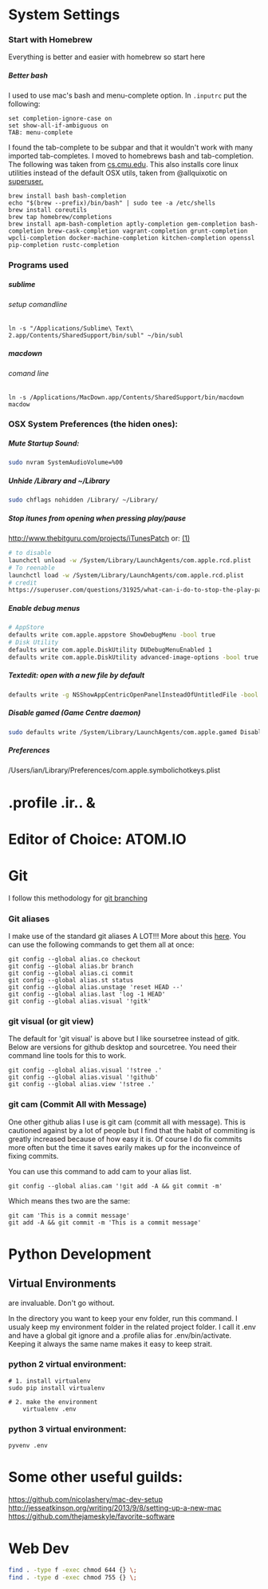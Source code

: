 # System Settings


### Start with Homebrew
Everything is better and easier with homebrew so start here

##### Better bash
I used to use mac's bash and menu-complete option. In ```.inputrc``` put the following:

```
set completion-ignore-case on
set show-all-if-ambiguous on
TAB: menu-complete
```

I found the tab-complete to be subpar and that it wouldn't work with many imported tab-completes. I moved to homebrews bash and tab-completion. The following was taken from [cs.cmu.edu](https://www.cs.cmu.edu/~15131/f15/topics/terminal-configuration/configuring-bash/). This also installs core linux utilities instead of the default OSX utils, taken from @allquixotic on [superuser.](http://superuser.com/a/476594)

```
brew install bash bash-completion
echo "$(brew --prefix)/bin/bash" | sudo tee -a /etc/shells
brew install coreutils
brew tap homebrew/completions
brew install apm-bash-completion aptly-completion gem-completion bash-completion brew-cask-completion vagrant-completion grunt-completion wpcli-completion docker-machine-completion kitchen-completion openssl pip-completion rustc-completion
```


### Programs used

##### sublime
###### setup comandline
	ln -s "/Applications/Sublime\ Text\ 2.app/Contents/SharedSupport/bin/subl" ~/bin/subl

##### macdown
###### comand line
	ln -s /Applications/MacDown.app/Contents/SharedSupport/bin/macdown macdow

### OSX System Preferences (the hiden ones):

##### Mute Startup Sound:

```bash
sudo nvram SystemAudioVolume=%00
```

##### Unhide /Library and ~/Library

```bash
sudo chflags nohidden /Library/ ~/Library/
```

##### Stop itunes from opening when pressing play/pause
http://www.thebitguru.com/projects/iTunesPatch or: [(1)][1]

```bash
# to disable
launchctl unload -w /System/Library/LaunchAgents/com.apple.rcd.plist
# To reenable
launchctl load -w /System/Library/LaunchAgents/com.apple.rcd.plist
# credit
https://superuser.com/questions/31925/what-can-i-do-to-stop-the-play-pause-button-from-opening-itunes/827710
```

##### Enable debug menus
```bash
# AppStore
defaults write com.apple.appstore ShowDebugMenu -bool true
# Disk Utility
defaults write com.apple.DiskUtility DUDebugMenuEnabled 1
defaults write com.apple.DiskUtility advanced-image-options -bool true
```

##### Textedit: open with a new file by default
```bash
defaults write -g NSShowAppCentricOpenPanelInsteadOfUntitledFile -bool false
```

##### Disable gamed (Game Centre daemon)
```bash
sudo defaults write /System/Library/LaunchAgents/com.apple.gamed Disabled -bool true
```

##### Preferences
/Users/ian/Library/Preferences/com.apple.symbolichotkeys.plist




# .profile .ir.. & 


# Editor of Choice: ATOM.IO


# Git
I follow this methodology for [git branching](http://nvie.com/posts/a-successful-git-branching-model/)

### Git aliases

I make use of the standard git aliases A LOT!!! More about this [here](https://git-scm.com/book/en/v2/Git-Basics-Git-Aliases). You can use the following commands to get them all at once:

	git config --global alias.co checkout
	git config --global alias.br branch
	git config --global alias.ci commit
	git config --global alias.st status
	git config --global alias.unstage 'reset HEAD --'
	git config --global alias.last 'log -1 HEAD'
	git config --global alias.visual '!gitk'

### git visual (or git view)
The default for 'git visual' is above but I like soursetree instead of gitk. Below are versions for github desktop and sourcetree. You need their command line tools for this to work.

	git config --global alias.visual '!stree .'
	git config --global alias.visual '!github'
	git config --global alias.view '!stree .'

### git cam (Commit All with Message)
One other github alias I use is git cam (commit all with message). This is cautioned against by a lot of people but I find that the habit of commiting is greatly increased because of how easy it is. Of course I do fix commits more often but the time it saves earily makes up for the inconveince of fixing commits.

You can use this command to add cam to your alias list.

	git config --global alias.cam '!git add -A && git commit -m'

Which means thes two are the same:

	git cam 'This is a commit message'
	git add -A && git commit -m 'This is a commit message'


# Python Development

## Virtual Environments
are invaluable. Don't go without.

In the directory you want to keep your env folder, run this command. I usualy keep my environment folder in the related project folder. I call it .env and have a global git ignore and a .profile alias for .env/bin/activate. Keeping it always the same name makes it easy to keep strait.

### python 2 virtual environment:

	# 1. install virtualenv
	sudo pip install virtualenv

	# 2. make the environment
		virtualenv .env

### python 3 virtual environment:

	pyvenv .env


# Some other useful guilds:
https://github.com/nicolashery/mac-dev-setup
http://jesseatkinson.org/writing/2013/9/8/setting-up-a-new-mac
https://github.com/thejameskyle/favorite-software

# Web Dev

```bash
find . -type f -exec chmod 644 {} \;
find . -type d -exec chmod 755 {} \;
```

[1]: http://example.com/  "Optional Title Here"
